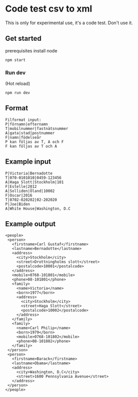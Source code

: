 # Code test csv to xml

This is only for experimental use, it's a code test. Don't use it.

## Get started

prerequisites install node

```
npm start
```

### Run dev

(Hot reload)

```
npm run dev
```

## Format

```
Filformat input:
P|förnamn|efternamn
T|mobilnummer|fastnätsnummer
A|gata|stad|postnummer
F|namn|födelseår
P kan följas av T, A och F
F kan följas av T och A
```

## Example input

```
P|Victoria|Bernadotte
T|070-0101010|0459-123456
A|Haga Slott|Stockholm|101
F|Estelle|2012
A|Solliden|Öland|10002
F|Oscar|2016
T|0702-020202|02-202020
P|Joe|Biden
A|White House|Washington, D.C
```

## Example output

```
<people>
 <person>
   <firstname>Carl Gustaf</firstname>
   <lastname>Bernadotte</lastname>
   <address>
     <city>Stockholm</city>
     <street>Drottningholms slott</street>
     <postalcode>10001</postalcode>
   </address>
   <mobile>0768-101801</mobile>
   <phone>08-101801</phone>
   <family>
     <name>Victoria</name>
     <born>1977</born>
     <address>
       <city>Stockholm</city>
       <street>Haga Slott</street>
       <postalcode>10002</postalcode>
     </address>
   </family>
   <family>
     <name>Carl Philip</name>
     <born>1979</born>
     <mobile>0768-101802</mobile>
     <phone>08-101802</phone>
   </family>
 </person>
 <person>
   <firstname>Barack</firstname>
   <lastname>Obama</lastname>
   <address>
     <city>Washington, D.C</city>
     <street>1600 Pennsylvania Avenue</street>
   </address>
 </person>
</people>
```
